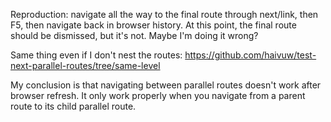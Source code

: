 Reproduction: navigate all the way to the final route through next/link, then F5, then navigate back in browser history. At this point, the final route should be dismissed, but it's not. Maybe I'm doing it wrong?

Same thing even if I don't nest the routes: https://github.com/haivuw/test-next-parallel-routes/tree/same-level

My conclusion is that navigating between parallel routes doesn't work after browser refresh. It only work properly when you navigate from a parent route to its child parallel route.

